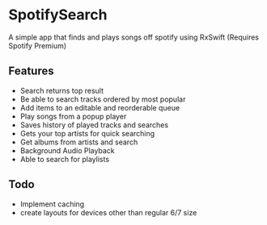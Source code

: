 # SpotifySearch
A simple app that finds and plays songs off spotify using RxSwift
(Requires Spotify Premium)

## Features
* Search returns top result
* Be able to search tracks ordered by most popular
* Add items to an editable and reorderable queue
* Play songs from a popup player
* Saves history of played tracks and searches
* Gets your top artists for quick searching 
* Get albums from artists and search
* Background Audio Playback
* Able to search for playlists
## Todo
* Implement caching
* create layouts for devices other than regular 6/7 size
